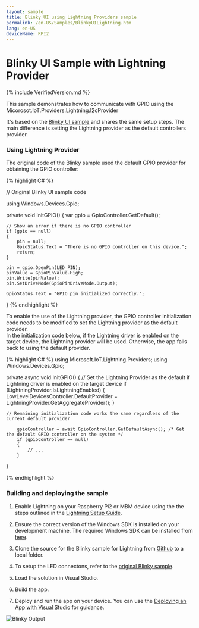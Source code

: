 ```yaml
---
layout: sample
title: Blinky UI using Lightning Providers sample
permalink: /en-US/Samples/BlinkyUILightning.htm
lang: en-US
deviceName: RPI2
---
```


# Blinky UI Sample with Lightning Provider

{% include VerifiedVersion.md %}

This sample demonstrates how to communicate with GPIO using the Micorosot.IoT.Providers.Lightning.I2cProvider

It's based on the [Blinky UI sample]({{site.baseurl}}/{{page.lang}}/Samples/Blinky.htm) and shares the same setup steps. The main difference is setting the Lightning provider as the default controllers provider.

### Using Lightning Provider

The original code of the Blinky sample used the default GPIO provider for obtaining the GPIO controller:

{% highlight C# %}

// Original Blinky UI sample code

using Windows.Devices.Gpio;

private void InitGPIO()
{
    var gpio = GpioController.GetDefault();

    // Show an error if there is no GPIO controller
    if (gpio == null)
    {
        pin = null;
        GpioStatus.Text = "There is no GPIO controller on this device.";
        return;
    }

    pin = gpio.OpenPin(LED_PIN);
    pinValue = GpioPinValue.High;
    pin.Write(pinValue);
    pin.SetDriveMode(GpioPinDriveMode.Output);

    GpioStatus.Text = "GPIO pin initialized correctly.";

}
{% endhighlight %}


To enable the use of the Lightning provider, the GPIO controller initialization code needs to be modified to set the Lightning provider as the default provider.<br/>
In the initialization code below, if the Lightning driver is enabled on the target device, the Lightning provider will be used. Otherwise, the app falls back to using the default provider.

{% highlight C# %}
using Microsoft.IoT.Lightning.Providers;
using Windows.Devices.Gpio;

private async void InitGPIO()
{
    // Set the Lightning Provider as the default if Lightning driver is enabled on the target device
    if (LightningProvider.IsLightningEnabled)
    {
        LowLevelDevicesController.DefaultProvider = LightningProvider.GetAggregateProvider();
    }

    // Remaining initialization code works the same regardless of the current default provider

        gpioController = await GpioController.GetDefaultAsync(); /* Get the default GPIO controller on the system */
        if (gpioController == null)
        {
            // ...
        }
}

{% endhighlight %}


### Building and deploying the sample

1. Enable Lightning on your Raspberry Pi2 or MBM device using the the steps outlined in the [Lightning Setup Guide]({{site.baseurl}}/{{page.lang}}/Docs/LightningSetup.htm).

1. Ensure the correct version of the Windows SDK is installed on your development machine. The required Windows SDK can be installed from [here](https://dev.windows.com/en-us/downloads/windows-10-developer-preview).

1. Clone the source for the Blinky sample for Lightning from [Github](https://github.com/ms-iot/BusProviders/tree/develop/Microsoft.IoT.Lightning.Providers) to a local folder.

1. To setup the LED connectons, refer to the [original Blinky sample]({{site.baseurl}}/{{page.lang}}/Samples/Blinky.htm).

1. Load the solution in Visual Studio.

1. Build the app.

1. Deploy and run the app on your device.  You can use the [Deploying an App with Visual Studio]({{site.baseurl}}/{{page.lang}}/Docs/AppDeployment.htm) for guidance.

![Blinky Output]({{site.baseurl}}/Resources/images/Lightning/BlinkyUI.png)
